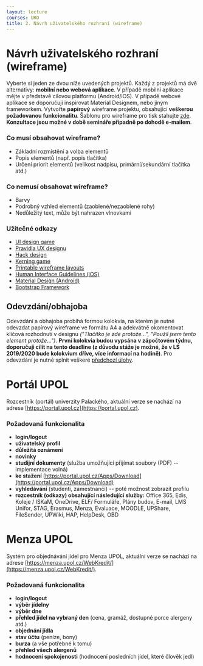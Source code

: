```yaml
---
layout: lecture
courses: URO
title: 2. Návrh uživatelského rozhraní (wireframe)
---
```


# Návrh uživatelského rozhraní (wireframe)

Vyberte si jeden ze dvou níže uvedených projektů. Každý z projektů má dvě alternativy: **mobilní nebo webová aplikace**. V případě mobilní aplikace mějte v představě cílovou platformu (Android/iOS). V případě webové aplikace se doporučuji inspirovat Material Designem, nebo jiným frameworkem. Vytvořte **papírový** wireframe projektu, obsahující **veškerou požadovanou funkcionalitu**. Šablonu pro wireframe pro tisk stahujte [zde](https://sneakpeekit.com). **Konzultace jsou možné v době semináře případně po dohodě e-mailem**.

### Co **musí** obsahovat wireframe?
* Základní rozmístění a volba elementů
* Popis elementů (např. popis tlačítka)
* Určení priorit elementů (velikost nadpisu, primární/sekundární tlačítka atd.)

### Co **nemusí** obsahovat wireframe?
* Barvy
* Podrobný vzhled elementů (zaoblené/nezaoblené rohy)
* Nedůležitý text, může být nahrazen vlnovkami

### Užitečné odkazy
* [UI design game](https://cantunsee.space)
* [Pravidla UX designu](https://lawsofux.com)
* [Hack design](https://hackdesign.org)
* [Kerning game](https://type.method.ac)
* [Printable wireframe layouts](https://sneakpeekit.com)
* [Human Interface Guidelines (iOS)](https://developer.apple.com/design/human-interface-guidelines/)
* [Material Design (Android)](https://material.io/components/)
* [Bootstrap Framework](https://getbootstrap.com/docs/4.4/components/alerts/)


## Odevzdání/obhajoba
Odevzdání a obhajoba probíhá formou kolokvia, na kterém je nutné odevzdat papírový wireframe ve formátu A4 a adekvátně okomentovat klíčová rozhodnutí v designu *("Tlačítko je zde protože...", "Použil jsem tento element protože...")*. **První kolokvia budou vypsána v zápočtovém týdnu, doporučuji cílit na tento deadline (z důvodu stáže je možné, že v LS 2019/2020 bude kolokvium dříve, více informací na hodině)**. Pro odevzdání je nutné splnit veškeré [předchozí úlohy](/teaching/URO/practise01.html).

# Portál UPOL
Rozcestník (portál) univerzity Palackého, aktuální verze se nachází na adrese [https://portal.upol.cz](https://portal.upol.cz).

### Požadovaná funkcionalita
* **login/logout**
* **uživatelský profil**
* **důležitá oznámení**
* **novinky**
* **studijní dokumenty** (služba umožňující přijímat soubory (PDF) -- implementace volná)
* **ke stažení** [https://portal.upol.cz/Apps/Download](https://portal.upol.cz/Apps/Download)
* **vyhledávání** (studenti, zamestnanci) -- poté možnost zobrazit profilu
* **rozcestník (odkazy) obsahující následující služby:** Office 365, Edis, Koleje / ISKaM, OneDrive, ELF/ Formuláře, Plány budov, E-mail, LMS Unifor, STAG, Erasmus, Menza, Evaluace, MOODLE, UPShare, FileSender, UPWiki, HAP, HelpDesk, OBD

# Menza UPOL
Systém pro objednávání jídel pro Menza UPOL, aktuální verze se nachází na adrese [https://menza.upol.cz/WebKredit/](https://menza.upol.cz/WebKredit/).

### Požadovaná funkcionalita
* **login/logout**
* **výběr jídelny**
* **výběr dne**
* **přehled jídel na vybraný den** (cena, gramáž, dostupné porce alergeny atd.)
* **objednání jídla**
* **stav účtu** (peníze, bony)
* **burza** (a vše potřebné k tomu)
* **přehled všech alergenů**
* **hodnocení spokojenosti** (hodnocení posledních jídel, které člověk jedl)
